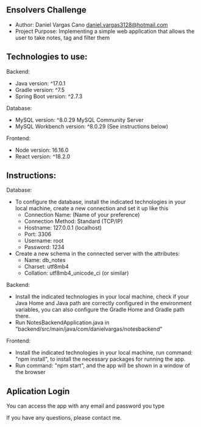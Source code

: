 ## Ensolvers Challenge

- Author: Daniel Vargas Cano <daniel.vargas3128@hotmail.com>
- Project Purpose: Implementing a simple web application that allows the user to take notes, tag and filter them

## Technologies to use:

Backend:
- Java version: ^17.0.1
- Gradle version: ^7.5
- Spring Boot version: ^2.7.3

Database:
- MySQL version: ^8.0.29 MySQL Community Server
- MySQL Workbench version: ^8.0.29 (See instructions below)

Frontend:
- Node version: 16.16.0
- React version: ^18.2.0

## Instructions:

Database:
- To configure the database, install the indicated technologies in your local machine, create a new connection and 
set it up like this
    - Connection Name: (Name of your preference)
    - Connection Method: Standard (TCP/IP)
    - Hostname: 127.0.0.1 (localhost)
    - Port: 3306
    - Username: root
    - Password: 1234
- Create a new schema in the connected server with the attributes:
    - Name: db_notes
    - Charset: utf8mb4
    - Collation: utf8mb4_unicode_ci (or similar)

Backend:

- Install the indicated technologies in your local machine, check if your Java Home and Java path are correctly
configured in the environment variables, you can also configure the Gradle Home and Gradle path there.
- Run NotesBackendApplication.java in "backend/src/main/java/com/danielvargas/notesbackend"

Frontend:

- Install the indicated technologies in your local machine, run command: "npm install", to install the necessary
packages for running the app.
- Run command: "npm start", and the app will be shown in a window of the browser

## Aplication Login

You can access the app with any email and password you type

If you have any questions, please contact me.